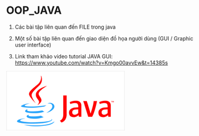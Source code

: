 # OOP_JAVA

1. Các bài tập liên quan đến FILE trong java

2. Một số bài tập liên quan đến giao diện đồ họa người dùng (GUI / Graphic user interface)

3. Link tham khảo video tutorial JAVA GUI: https://www.youtube.com/watch?v=Kmgo00avvEw&t=14385s

![alt tag](https://github.com/NguyenHuuNhan1912/NguyenHuuNhan1912/blob/main/i13.png)

